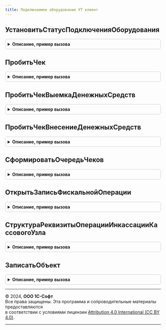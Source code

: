 ```yaml
---
title: Подключаемое оборудование УТ клиент
---
```



## УстановитьСтатусПодключенияОборудования
<details style="margin: 1em 0; padding: 0.5em; border: 1px solid #ccc; border-radius: 6px;">

<summary style="font-weight: bold; cursor: pointer;">Описание, пример вызова</summary>

```bsl

// Подключает или отключает оборудования в зависимости от переданного статуса подключения
//
// Параметры:
// 	СтатусПодключения - Булево - Статус подключения оборудования: Истина - подключить, Ложь - отключить
// 	Форма - ФормаКлиентскогоПриложения - Форма документа
// 	ИспользуемоеОборудование - Массив Из СправочникСсылка.ПодключаемоеОборудование - Доступное текущему пользователю
// 	 оборудование, в том числе эквайринговые терминалы.
// 	ТаблицаОборудования - ТаблицаЗначений - Список доступного оборудования печати чеков
// 	ОповещениеЗавершения - ОписаниеОповещения - Оповедение о завершении выполнения действия
Процедура УстановитьСтатусПодключенияОборудования(СтатусПодключения, Форма, ИспользуемоеОборудование, ТаблицаОборудования, ОповещениеЗавершения = Неопределено) Экспорт
```

Пример вызова
```bsl
ПодключаемоеОборудованиеУТКлиент.УстановитьСтатусПодключенияОборудования(СтатусПодключения, Форма, ИспользуемоеОборудование, ТаблицаОборудования, ОповещениеЗавершения);
```
</details>

## ПробитьЧек
<details style="margin: 1em 0; padding: 0.5em; border: 1px solid #ccc; border-radius: 6px;">

<summary style="font-weight: bold; cursor: pointer;">Описание, пример вызова</summary>

```bsl

// Открыть форму предварительного просмотра чека ККМ.
//
// Параметры:
//  Форма - ФормаКлиентскогоПриложения - Форма.
//  ПараметрыОперации - Структура - Структура со свойствами:
//   * ДокументСсылка - ДокументСсылка -;
//   * Организация - СправочникСсылка.Организации -;
//   * ТорговыйОбъект - СправочникСсылка -;
//   * ПодключенноеОборудование - СправочникСсылка.ПодключаемоеОборудование - ;
//   * Сумма - Число -;
//   * ВыемкаДенежныхСредствИзКассыККМ - ДокументСсылка.ВыемкаДенежныхСредствИзКассыККМ - ;
//   * ВнесениеДенежныхСредствВКассуККМ - ДокументСсылка.ВнесениеДенежныхСредствВКассуККМ - ;
//  РежимЗаписи - РежимЗаписиДокумента - Режим записи.
//  ОповещениеПриЗавершении - ОписаниеОповещения - Описание оповещения.
//
Процедура ПробитьЧек(Форма, ПараметрыОперации, РежимЗаписи, ОповещениеПриЗавершении = Неопределено) Экспорт
```

Пример вызова
```bsl
ПодключаемоеОборудованиеУТКлиент.ПробитьЧек(Форма, ПараметрыОперации, РежимЗаписи, ОповещениеПриЗавершении);
```
</details>

## ПробитьЧекВыемкаДенежныхСредств
<details style="margin: 1em 0; padding: 0.5em; border: 1px solid #ccc; border-radius: 6px;">

<summary style="font-weight: bold; cursor: pointer;">Описание, пример вызова</summary>

```bsl

// Пробить чек выемки денежных средств.
//
// Параметры:
//  Форма - ФормаКлиентскогоПриложения - Форма.
//  ПараметрыОперации - Структура - Структура со свойствами:
//   * ДокументСсылка - ДокументСсылка -;
//   * Организация - СправочникСсылка.Организации -;
//   * ТорговыйОбъект - СправочникСсылка -;
//   * ПодключенноеОборудование - СправочникСсылка.ПодключаемоеОборудование - ;
//   * Сумма - Число -;
//   * ВыемкаДенежныхСредствИзКассыККМ - ДокументСсылка.ВыемкаДенежныхСредствИзКассыККМ - ;
//   * ВнесениеДенежныхСредствВКассуККМ - ДокументСсылка.ВнесениеДенежныхСредствВКассуККМ - ;
//  РежимЗаписи - РежимЗаписиДокумента - Режим записи.
//  ОповещениеПриЗавершении - ОписаниеОповещения - Описание оповещения.
//
Процедура ПробитьЧекВыемкаДенежныхСредств(Форма, ПараметрыОперации, РежимЗаписи, ОповещениеПриЗавершении) Экспорт
```

Пример вызова
```bsl
ПодключаемоеОборудованиеУТКлиент.ПробитьЧекВыемкаДенежныхСредств(Форма, ПараметрыОперации, РежимЗаписи, ОповещениеПриЗавершении) 
```
</details>

## ПробитьЧекВнесениеДенежныхСредств
<details style="margin: 1em 0; padding: 0.5em; border: 1px solid #ccc; border-radius: 6px;">

<summary style="font-weight: bold; cursor: pointer;">Описание, пример вызова</summary>

```bsl

// Пробить чек внесения денежных средств.
//
// Параметры:
//  Форма - ФормаКлиентскогоПриложения - Форма.
//  ПараметрыОперации - Структура - Структура со свойствами:
//   * ДокументСсылка - ДокументСсылка -;
//   * Организация - СправочникСсылка.Организации -;
//   * ТорговыйОбъект - СправочникСсылка -;
//   * ПодключенноеОборудование - СправочникСсылка.ПодключаемоеОборудование - ;
//   * Сумма - Число -;
//   * ВыемкаДенежныхСредствИзКассыККМ - ДокументСсылка.ВыемкаДенежныхСредствИзКассыККМ - ;
//   * ВнесениеДенежныхСредствВКассуККМ - ДокументСсылка.ВнесениеДенежныхСредствВКассуККМ - ;
//  РежимЗаписи - РежимЗаписиДокумента - Режим записи.
//  ОповещениеПриЗавершении - ОписаниеОповещения - Описание оповещения.
//
Процедура ПробитьЧекВнесениеДенежныхСредств(Форма, ПараметрыОперации, РежимЗаписи, ОповещениеПриЗавершении) Экспорт
```

Пример вызова
```bsl
ПодключаемоеОборудованиеУТКлиент.ПробитьЧекВнесениеДенежныхСредств(Форма, ПараметрыОперации, РежимЗаписи, ОповещениеПриЗавершении) 
```
</details>

## СформироватьОчередьЧеков
<details style="margin: 1em 0; padding: 0.5em; border: 1px solid #ccc; border-radius: 6px;">

<summary style="font-weight: bold; cursor: pointer;">Описание, пример вызова</summary>

```bsl

// Процедура формирует очередь чеков для последующей фискализации
//
// Параметры:
//  Форма - ФормаКлиентскогоПриложения - Форма.
//  ПараметрыОперации - Структура - Структура со свойствами:
//   * ДокументСсылка - ДокументСсылка -;
//   * Организация - СправочникСсылка.Организации -;
//   * ТорговыйОбъект - СправочникСсылка -;
//   * ПодключенноеОборудование - СправочникСсылка.ПодключаемоеОборудование - ;
//   * Сумма - Число -;
//   * ВыемкаДенежныхСредствИзКассыККМ - ДокументСсылка.ВыемкаДенежныхСредствИзКассыККМ - ;
//   * ВнесениеДенежныхСредствВКассуККМ - ДокументСсылка.ВнесениеДенежныхСредствВКассуККМ - ;
//  РежимЗаписи - РежимЗаписиДокумента - Режим записи.
//  ОповещениеПриЗавершении - ОписаниеОповещения - Описание оповещения.
//
Процедура СформироватьОчередьЧеков(Форма, ПараметрыОперации, РежимЗаписи, ОповещениеПриЗавершении = Неопределено) Экспорт
```

Пример вызова
```bsl
ПодключаемоеОборудованиеУТКлиент.СформироватьОчередьЧеков(Форма, ПараметрыОперации, РежимЗаписи, ОповещениеПриЗавершении);
```
</details>

## ОткрытьЗаписьФискальнойОперации
<details style="margin: 1em 0; padding: 0.5em; border: 1px solid #ccc; border-radius: 6px;">

<summary style="font-weight: bold; cursor: pointer;">Описание, пример вызова</summary>

```bsl

// Открыть форму записи фискальной операции. Объединение с БПО
//
// Параметры:
//  Форма - ФормаКлиентскогоПриложения - Форма.
//  ДокументОснование - ДокументСсылка - Ссылка на документ-основание
//  ИдентификаторЗаписи - Строка, Неопределено - Идентификатор записи;
//  ТипРасчета - ПеречислениеСсылка.ТипыРасчетаДенежнымиСредствами - Тип расчета
//
Процедура ОткрытьЗаписьФискальнойОперации(Форма, Знач ДокументОснование, ИдентификаторЗаписи = Неопределено, ТипРасчета = Неопределено) Экспорт
```

Пример вызова
```bsl
ПодключаемоеОборудованиеУТКлиент.ОткрытьЗаписьФискальнойОперации(Форма, ДокументОснование, ИдентификаторЗаписи, ТипРасчета);
```
</details>

## СтруктураРеквизитыОперацииИнкассацииКассовогоУзла
<details style="margin: 1em 0; padding: 0.5em; border: 1px solid #ccc; border-radius: 6px;">

<summary style="font-weight: bold; cursor: pointer;">Описание, пример вызова</summary>

```bsl

// Получить структуру реквизитов операции инкассации кассового узла.
//
// Возвращаемое значение:
//  Структура - Структура со свойствами:
//   * Дата - Дата - Дата операции.
//   * ДокументОснование - ДокументСсылка - Ссылка на документ-основание.
//   * Организация - ОпределяемыйТип.ОрганизацияБПО - Организация.
//   * ТорговыйОбъект - ОпределяемыйТип.ТорговыйОбъектБПО - Торговый объект.
//   * Устройство - СправочникСсылка.ПодключаемоеОборудование - Устройство.
//   * ТипОперации - ПеречислениеСсылка.ТипыОперацииКассовогоУзла - Тип операции.
//   * Сумма - Число - Сумма.
//   * ДополнительныеПараметры - Структура - Дополнительные параметры.
//
Функция СтруктураРеквизитыОперацииИнкассацииКассовогоУзла() Экспорт
```

Пример вызова
```bsl
Результат = ПодключаемоеОборудованиеУТКлиент.СтруктураРеквизитыОперацииИнкассацииКассовогоУзла() 
```
</details>

## ЗаписатьОбъект
<details style="margin: 1em 0; padding: 0.5em; border: 1px solid #ccc; border-radius: 6px;">

<summary style="font-weight: bold; cursor: pointer;">Описание, пример вызова</summary>

```bsl

// Записать объект.
//
// Параметры:
//  Форма - РасширениеУправляемойФормыДляСправочника - Форма.
//  РежимЗаписиДокумента - РежимЗаписиДокумента - Режим записи.
//  ОписаниеОповещения - ОписаниеОповещения - Описание оповещения.
//
Процедура ЗаписатьОбъект(Форма, РежимЗаписиДокумента, ОписаниеОповещения) Экспорт
```

Пример вызова
```bsl
ПодключаемоеОборудованиеУТКлиент.ЗаписатьОбъект(Форма, РежимЗаписиДокумента, ОписаниеОповещения) 
```
</details>

---

© 2024, **ООО 1С-Софт**  
Все права защищены. Эта программа и сопроводительные материалы предоставляются  
в соответствии с условиями лицензии [Attribution 4.0 International (CC BY 4.0)](https://creativecommons.org/licenses/by/4.0/legalcode).

---
